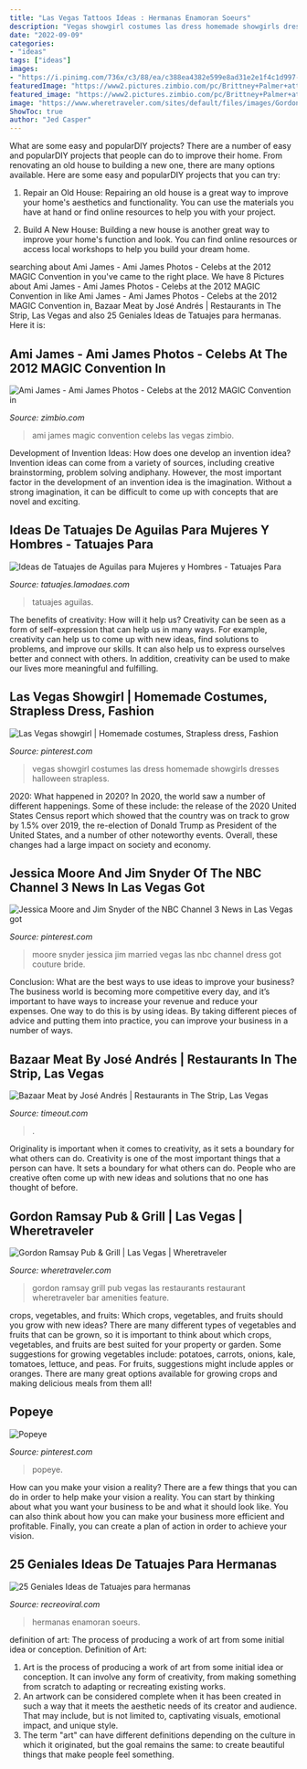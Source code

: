 ```yaml
---
title: "Las Vegas Tattoos Ideas : Hermanas Enamoran Soeurs"
description: "Vegas showgirl costumes las dress homemade showgirls dresses halloween strapless"
date: "2022-09-09"
categories:
- "ideas"
tags: ["ideas"]
images:
- "https://i.pinimg.com/736x/c3/88/ea/c388ea4382e599e8ad31e2e1f4c1d997--vegas-showgirl-homemade-costumes.jpg"
featuredImage: "https://www2.pictures.zimbio.com/pc/Brittney+Palmer+attends+first+day+2012+MAGIC+UEt5X10SD2ox.jpg"
featured_image: "https://www2.pictures.zimbio.com/pc/Brittney+Palmer+attends+first+day+2012+MAGIC+UEt5X10SD2ox.jpg"
image: "https://www.wheretraveler.com/sites/default/files/images/Gordon-Ramsay-Pub---Grill_Bar-Area.jpg"
ShowToc: true
author: "Jed Casper"
---
```



What are some easy and popularDIY projects?
There are a number of easy and popularDIY projects that people can do to improve their home. From renovating an old house to building a new one, there are many options available. Here are some easy and popularDIY projects that you can try:
1. Repair an Old House: Repairing an old house is a great way to improve your home's aesthetics and functionality. You can use the materials you have at hand or find online resources to help you with your project.

2. Build A New House: Building a new house is another great way to improve your home's function and look. You can find online resources or access local workshops to help you build your dream home.

	

		
searching about Ami James - Ami James Photos - Celebs at the 2012 MAGIC Convention in you've came to the right place. We have 8 Pictures about Ami James - Ami James Photos - Celebs at the 2012 MAGIC Convention in like Ami James - Ami James Photos - Celebs at the 2012 MAGIC Convention in, Bazaar Meat by José Andrés | Restaurants in The Strip, Las Vegas and also 25 Geniales Ideas de Tatuajes para hermanas. Here it is:
		
    
## Ami James - Ami James Photos - Celebs At The 2012 MAGIC Convention In

<img loading=lazy src="https://www2.pictures.zimbio.com/pc/Brittney+Palmer+attends+first+day+2012+MAGIC+UEt5X10SD2ox.jpg" onerror="this.onerror=null;this.src='https://tse4.mm.bing.net/th?id=OIP.fcw6I_38EBhKVwtHaqYEwwHaLH&amp;pid=15.1';" alt="Ami James - Ami James Photos - Celebs at the 2012 MAGIC Convention in">

_Source: zimbio.com_

>ami james magic convention celebs las vegas zimbio. 

	

Development of Invention Ideas: How does one develop an invention idea?
Invention ideas can come from a variety of sources, including creative brainstorming, problem solving andiphany. However, the most important factor in the development of an invention idea is the imagination. Without a strong imagination, it can be difficult to come up with concepts that are novel and exciting.

    
## Ideas De Tatuajes De Aguilas Para Mujeres Y Hombres - Tatuajes Para

<img loading=lazy src="http://tatuajes.lamodaes.com/wp-content/uploads/2017/04/tatuajes-de-aguilas-13.jpg" onerror="this.onerror=null;this.src='https://tse1.mm.bing.net/th?id=OIP.voLWI_l8h4gnvXfNzHGL9QHaLY&amp;pid=15.1';" alt="Ideas de Tatuajes de Aguilas para Mujeres y Hombres - Tatuajes Para">

_Source: tatuajes.lamodaes.com_

>tatuajes aguilas. 

	

The benefits of creativity: How will it help us?
Creativity can be seen as a form of self-expression that can help us in many ways. For example, creativity can help us to come up with new ideas, find solutions to problems, and improve our skills. It can also help us to express ourselves better and connect with others. In addition, creativity can be used to make our lives more meaningful and fulfilling.

    
## Las Vegas Showgirl | Homemade Costumes, Strapless Dress, Fashion

<img loading=lazy src="https://i.pinimg.com/736x/c3/88/ea/c388ea4382e599e8ad31e2e1f4c1d997--vegas-showgirl-homemade-costumes.jpg" onerror="this.onerror=null;this.src='https://tse1.mm.bing.net/th?id=OIP.rXHf0T7KLCda5gZJb1jlkAHaJ3&amp;pid=15.1';" alt="Las Vegas showgirl | Homemade costumes, Strapless dress, Fashion">

_Source: pinterest.com_

>vegas showgirl costumes las dress homemade showgirls dresses halloween strapless. 

	

2020: What happened in 2020?
In 2020, the world saw a number of different happenings. Some of these include: the release of the 2020 United States Census report which showed that the country was on track to grow by 1.5% over 2019, the re-election of Donald Trump as President of the United States, and a number of other noteworthy events. Overall, these changes had a large impact on society and economy.

    
## Jessica Moore And Jim Snyder Of The NBC Channel 3 News In Las Vegas Got

<img loading=lazy src="https://s-media-cache-ak0.pinimg.com/736x/4b/0a/ca/4b0aca954285758662caaaa8ccd94916.jpg" onerror="this.onerror=null;this.src='https://tse2.mm.bing.net/th?id=OIP.KE7k9hHAp2p9m_ML7-DXGwHaLH&amp;pid=15.1';" alt="Jessica Moore and Jim Snyder of the NBC Channel 3 News in Las Vegas got">

_Source: pinterest.com_

>moore snyder jessica jim married vegas las nbc channel dress got couture bride. 

	

Conclusion: What are the best ways to use ideas to improve your business?
The business world is becoming more competitive every day, and it’s important to have ways to increase your revenue and reduce your expenses. One way to do this is by using ideas. By taking different pieces of advice and putting them into practice, you can improve your business in a number of ways.

    
## Bazaar Meat By José Andrés | Restaurants In The Strip, Las Vegas

<img loading=lazy src="https://media.timeout.com/images/103021911/image.jpg" onerror="this.onerror=null;this.src='https://tse3.mm.bing.net/th?id=OIP.p6xmiPN0NR7NQv1BIMcKYwHaE7&amp;pid=15.1';" alt="Bazaar Meat by José Andrés | Restaurants in The Strip, Las Vegas">

_Source: timeout.com_

>. 

	

Originality is important when it comes to creativity, as it sets a boundary for what others can do.
Creativity is one of the most important things that a person can have. It sets a boundary for what others can do. People who are creative often come up with new ideas and solutions that no one has thought of before.

    
## Gordon Ramsay Pub &amp; Grill | Las Vegas | Wheretraveler

<img loading=lazy src="https://www.wheretraveler.com/sites/default/files/images/Gordon-Ramsay-Pub---Grill_Bar-Area.jpg" onerror="this.onerror=null;this.src='https://tse1.mm.bing.net/th?id=OIP.Ju8ro02oYH2CEotuT8fjpAHaD5&amp;pid=15.1';" alt="Gordon Ramsay Pub &amp; Grill | Las Vegas | Wheretraveler">

_Source: wheretraveler.com_

>gordon ramsay grill pub vegas las restaurants restaurant wheretraveler bar amenities feature. 

	

crops, vegetables, and fruits: Which crops, vegetables, and fruits should you grow with new ideas?
There are many different types of vegetables and fruits that can be grown, so it is important to think about which crops, vegetables, and fruits are best suited for your property or garden. Some suggestions for growing vegetables include: potatoes, carrots, onions, kale, tomatoes, lettuce, and peas. For fruits, suggestions might include apples or oranges. There are many great options available for growing crops and making delicious meals from them all!

    
## Popeye

<img loading=lazy src="https://i.pinimg.com/736x/a7/73/4d/a7734dd3c6303927c83827c1bc22d498.jpg" onerror="this.onerror=null;this.src='https://tse1.mm.bing.net/th?id=OIP.da1pFl_aA09S5OEJp-b9iwHaK4&amp;pid=15.1';" alt="Popeye">

_Source: pinterest.com_

>popeye. 

	

How can you make your vision a reality?
There are a few things that you can do in order to help make your vision a reality. You can start by thinking about what you want your business to be and what it should look like. You can also think about how you can make your business more efficient and profitable. Finally, you can create a plan of action in order to achieve your vision.

    
## 25 Geniales Ideas De Tatuajes Para Hermanas

<img loading=lazy src="https://www.recreoviral.com/wp-content/uploads/2016/02/25-TATUAJES-HERMANAS-22.jpg" onerror="this.onerror=null;this.src='https://tse4.mm.bing.net/th?id=OIP.JWmjxuP-7UpML5pbmbTVhAHaHa&amp;pid=15.1';" alt="25 Geniales Ideas de Tatuajes para hermanas">

_Source: recreoviral.com_

>hermanas enamoran soeurs. 

	

definition of art: The process of producing a work of art from some initial idea or conception.
Definition of Art:
1. Art is the process of producing a work of art from some initial idea or conception. It can involve any form of creativity, from making something from scratch to adapting or recreating existing works.
2. An artwork can be considered complete when it has been created in such a way that it meets the aesthetic needs of its creator and audience. That may include, but is not limited to, captivating visuals, emotional impact, and unique style.
3. The term "art" can have different definitions depending on the culture in which it originated, but the goal remains the same: to create beautiful things that make people feel something.

